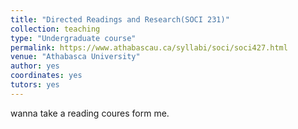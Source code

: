 ```yaml
---
title: "Directed Readings and Research(SOCI 231)"
collection: teaching
type: "Undergraduate course"
permalink: https://www.athabascau.ca/syllabi/soci/soci427.html
venue: "Athabasca University"
author: yes
coordinates: yes
tutors: yes
---
```


wanna take a reading coures form me. 

